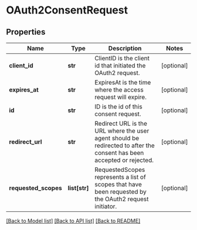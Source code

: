 # OAuth2ConsentRequest

## Properties
Name | Type | Description | Notes
------------ | ------------- | ------------- | -------------
**client_id** | **str** | ClientID is the client id that initiated the OAuth2 request. | [optional] 
**expires_at** | **str** | ExpiresAt is the time where the access request will expire. | [optional] 
**id** | **str** | ID is the id of this consent request. | [optional] 
**redirect_url** | **str** | Redirect URL is the URL where the user agent should be redirected to after the consent has been accepted or rejected. | [optional] 
**requested_scopes** | **list[str]** | RequestedScopes represents a list of scopes that have been requested by the OAuth2 request initiator. | [optional] 

[[Back to Model list]](../README.md#documentation-for-models) [[Back to API list]](../README.md#documentation-for-api-endpoints) [[Back to README]](../README.md)


